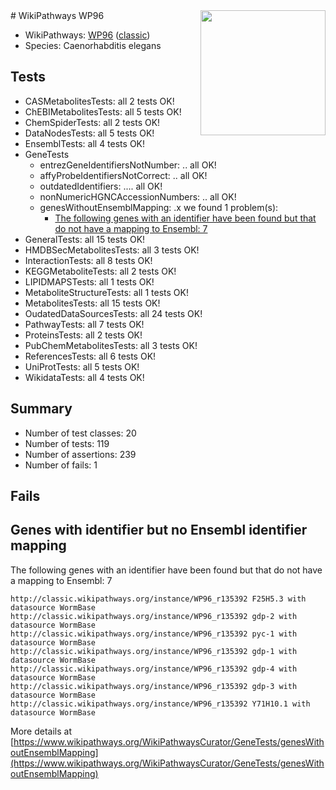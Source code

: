 <img style="float: right; width: 200px" src="https://upload.wikimedia.org/wikipedia/commons/thumb/8/83/Wplogo_with_text_500.png/640px-Wplogo_with_text_500.png" />
# WikiPathways WP96

* WikiPathways: [WP96](https://wikipathways.org/pathways/WP96) ([classic](https://classic.wikipathways.org/instance/WP96))
* Species: Caenorhabditis elegans
## Tests
* CASMetabolitesTests: all 2 tests OK!
* ChEBIMetabolitesTests: all 5 tests OK!
* ChemSpiderTests: all 2 tests OK!
* DataNodesTests: all 5 tests OK!
* EnsemblTests: all 4 tests OK!
* GeneTests
    * entrezGeneIdentifiersNotNumber: .. all OK!
    * affyProbeIdentifiersNotCorrect: .. all OK!
    * outdatedIdentifiers: .... all OK!
    * nonNumericHGNCAccessionNumbers: .. all OK!
    * genesWithoutEnsemblMapping: .x we found 1 problem(s):
        * [The following genes with an identifier have been found but that do not have a mapping to Ensembl: 7](#40286d89)
* GeneralTests: all 15 tests OK!
* HMDBSecMetabolitesTests: all 3 tests OK!
* InteractionTests: all 8 tests OK!
* KEGGMetaboliteTests: all 2 tests OK!
* LIPIDMAPSTests: all 1 tests OK!
* MetaboliteStructureTests: all 1 tests OK!
* MetabolitesTests: all 15 tests OK!
* OudatedDataSourcesTests: all 24 tests OK!
* PathwayTests: all 7 tests OK!
* ProteinsTests: all 2 tests OK!
* PubChemMetabolitesTests: all 3 tests OK!
* ReferencesTests: all 6 tests OK!
* UniProtTests: all 5 tests OK!
* WikidataTests: all 4 tests OK!


## Summary

* Number of test classes: 20
* Number of tests: 119
* Number of assertions: 239
* Number of fails: 1

## Fails

<a name="40286d89" />

## Genes with identifier but no Ensembl identifier mapping

The following genes with an identifier have been found but that do not have a mapping to Ensembl: 7
```
http://classic.wikipathways.org/instance/WP96_r135392 F25H5.3 with datasource WormBase
http://classic.wikipathways.org/instance/WP96_r135392 gdp-2 with datasource WormBase
http://classic.wikipathways.org/instance/WP96_r135392 pyc-1 with datasource WormBase
http://classic.wikipathways.org/instance/WP96_r135392 gdp-1 with datasource WormBase
http://classic.wikipathways.org/instance/WP96_r135392 gdp-4 with datasource WormBase
http://classic.wikipathways.org/instance/WP96_r135392 gdp-3 with datasource WormBase
http://classic.wikipathways.org/instance/WP96_r135392 Y71H10.1 with datasource WormBase
```

More details at [https://www.wikipathways.org/WikiPathwaysCurator/GeneTests/genesWithoutEnsemblMapping](https://www.wikipathways.org/WikiPathwaysCurator/GeneTests/genesWithoutEnsemblMapping)

